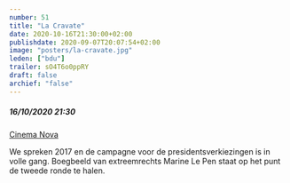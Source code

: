 ```yaml
---
number: 51
title: "La Cravate"
date: 2020-10-16T21:30:00+02:00
publishdate: 2020-09-07T20:07:54+02:00
image: "posters/la-cravate.jpg"
leden: ["bdu"]
trailer: sO4T6o0ppRY
draft: false
archief: "false"
---
```


##### 16/10/2020 21:30

[Cinema Nova](https://www.nova-cinema.org/prog/2020/179-a-la-folie-waanzin/la-cravate/)

We spreken 2017 en de campagne voor de presidentsverkiezingen is in volle gang.
Boegbeeld van extreemrechts Marine Le Pen staat op het punt de tweede ronde te halen.
<!--more-->
